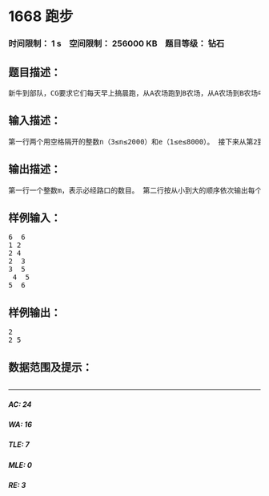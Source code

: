 # 1668 跑步   
### 时间限制： 1 s&nbsp;&nbsp;&nbsp;&nbsp;空间限制： 256000 KB&nbsp;&nbsp;&nbsp;&nbsp;题目等级： 钻石  
## 题目描述：  

<pre>
新牛到部队，CG要求它们每天早上搞晨跑，从A农场跑到B农场，从A农场到B农场中有n－2个路口，分别标上号，A农场为1号，B农场为n号，路口分别为2…n－1号，从A农场到B农场有很多条路径可以到达，而CG发现有的路口是必须经过的，即每条路径都要经过的路口，CG要把它们记录小赖，这样CG就可以先到那个路口，观察新牛们有没有偷懒，而你的任务就是找出所欲必经路口。 
</pre>
  
  
## 输入描述：  

<pre>
第一行两个用空格隔开的整数n（3≤n≤2000）和e（1≤e≤8000）。 接下来从第2到第e+1行，每行两个用空格隔开的整数p和q，表示路口p和q之间有路径直达。 输入数据保证必经路口一定存在，并且每个路口都和A农场、B农场相连通。
</pre>
  
  
## 输出描述：  

<pre>
第一行一个整数m，表示必经路口的数目。 第二行按从小到大的顺序依次输出每个必经路口的编号，每两个数之间用一个空格隔开。       注意：不包括起点和终点
</pre>
  
  
## 样例输入：  

<pre>
6  6
1 2
2 4  
2  3  
3  5
 4  5 
5  6 
</pre>
  
  
## 样例输出：  

<pre>
2
2 5
</pre>
  
  
## 数据范围及提示：  

<pre>
</pre>
  
  
***  

##### AC: 24  
##### WA: 16  
##### TLE: 7  
##### MLE: 0  
##### RE: 3  
